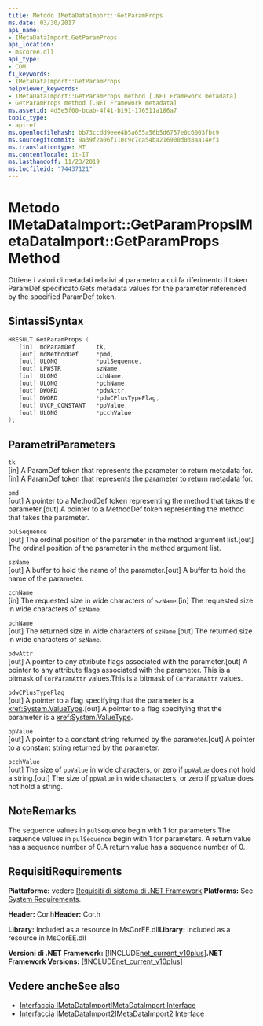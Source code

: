 ```yaml
---
title: Metodo IMetaDataImport::GetParamProps
ms.date: 03/30/2017
api_name:
- IMetaDataImport.GetParamProps
api_location:
- mscoree.dll
api_type:
- COM
f1_keywords:
- IMetaDataImport::GetParamProps
helpviewer_keywords:
- IMetaDataImport::GetParamProps method [.NET Framework metadata]
- GetParamProps method [.NET Framework metadata]
ms.assetid: 4d5e5f00-bcab-4f41-b191-176511a186a7
topic_type:
- apiref
ms.openlocfilehash: bb73ccdd9eee4b5a655a56b5d6757e0c6003fbc9
ms.sourcegitcommit: 9a39f2a06f110c9c7ca54ba216900d038aa14ef3
ms.translationtype: MT
ms.contentlocale: it-IT
ms.lasthandoff: 11/23/2019
ms.locfileid: "74437121"
---
```

# <a name="imetadataimportgetparamprops-method"></a><span data-ttu-id="729ef-102">Metodo IMetaDataImport::GetParamProps</span><span class="sxs-lookup"><span data-stu-id="729ef-102">IMetaDataImport::GetParamProps Method</span></span>
<span data-ttu-id="729ef-103">Ottiene i valori di metadati relativi al parametro a cui fa riferimento il token ParamDef specificato.</span><span class="sxs-lookup"><span data-stu-id="729ef-103">Gets metadata values for the parameter referenced by the specified ParamDef token.</span></span>  
  
## <a name="syntax"></a><span data-ttu-id="729ef-104">Sintassi</span><span class="sxs-lookup"><span data-stu-id="729ef-104">Syntax</span></span>  
  
```cpp  
HRESULT GetParamProps (  
   [in]  mdParamDef      tk,  
   [out] mdMethodDef     *pmd,  
   [out] ULONG           *pulSequence,  
   [out] LPWSTR          szName,  
   [in]  ULONG           cchName,  
   [out] ULONG           *pchName,  
   [out] DWORD           *pdwAttr,  
   [out] DWORD           *pdwCPlusTypeFlag,  
   [out] UVCP_CONSTANT   *ppValue,  
   [out] ULONG           *pcchValue  
);  
```  
  
## <a name="parameters"></a><span data-ttu-id="729ef-105">Parametri</span><span class="sxs-lookup"><span data-stu-id="729ef-105">Parameters</span></span>  
 `tk`  
 <span data-ttu-id="729ef-106">[in] A ParamDef token that represents the parameter to return metadata for.</span><span class="sxs-lookup"><span data-stu-id="729ef-106">[in] A ParamDef token that represents the parameter to return metadata for.</span></span>  
  
 `pmd`  
 <span data-ttu-id="729ef-107">[out] A pointer to a MethodDef token representing the method that takes the parameter.</span><span class="sxs-lookup"><span data-stu-id="729ef-107">[out] A pointer to a MethodDef token representing the method that takes the parameter.</span></span>  
  
 `pulSequence`  
 <span data-ttu-id="729ef-108">[out] The ordinal position of the parameter in the method argument list.</span><span class="sxs-lookup"><span data-stu-id="729ef-108">[out] The ordinal position of the parameter in the method argument list.</span></span>  
  
 `szName`  
 <span data-ttu-id="729ef-109">[out] A buffer to hold the name of the parameter.</span><span class="sxs-lookup"><span data-stu-id="729ef-109">[out] A buffer to hold the name of the parameter.</span></span>  
  
 `cchName`  
 <span data-ttu-id="729ef-110">[in] The requested size in wide characters of `szName`.</span><span class="sxs-lookup"><span data-stu-id="729ef-110">[in] The requested size in wide characters of `szName`.</span></span>  
  
 `pchName`  
 <span data-ttu-id="729ef-111">[out] The returned size in wide characters of `szName`.</span><span class="sxs-lookup"><span data-stu-id="729ef-111">[out] The returned size in wide characters of `szName`.</span></span>  
  
 `pdwAttr`  
 <span data-ttu-id="729ef-112">[out] A pointer to any attribute flags associated with the parameter.</span><span class="sxs-lookup"><span data-stu-id="729ef-112">[out] A pointer to any attribute flags associated with the parameter.</span></span> <span data-ttu-id="729ef-113">This is a bitmask of `CorParamAttr` values.</span><span class="sxs-lookup"><span data-stu-id="729ef-113">This is a bitmask of `CorParamAttr` values.</span></span>  
  
 `pdwCPlusTypeFlag`  
 <span data-ttu-id="729ef-114">[out] A pointer to a flag specifying that the parameter is a <xref:System.ValueType>.</span><span class="sxs-lookup"><span data-stu-id="729ef-114">[out] A pointer to a flag specifying that the parameter is a <xref:System.ValueType>.</span></span>  
  
 `ppValue`  
 <span data-ttu-id="729ef-115">[out] A pointer to a constant string returned by the parameter.</span><span class="sxs-lookup"><span data-stu-id="729ef-115">[out] A pointer to a constant string returned by the parameter.</span></span>  
  
 `pcchValue`  
 <span data-ttu-id="729ef-116">[out] The size of `ppValue` in wide characters, or zero if `ppValue` does not hold a string.</span><span class="sxs-lookup"><span data-stu-id="729ef-116">[out] The size of `ppValue` in wide characters, or zero if `ppValue` does not hold a string.</span></span>  
  
## <a name="remarks"></a><span data-ttu-id="729ef-117">Note</span><span class="sxs-lookup"><span data-stu-id="729ef-117">Remarks</span></span>

<span data-ttu-id="729ef-118">The sequence values in `pulSequence` begin with 1 for parameters.</span><span class="sxs-lookup"><span data-stu-id="729ef-118">The sequence values in `pulSequence` begin with 1 for parameters.</span></span> <span data-ttu-id="729ef-119">A return value has a sequence number of 0.</span><span class="sxs-lookup"><span data-stu-id="729ef-119">A return value has a sequence number of 0.</span></span>

## <a name="requirements"></a><span data-ttu-id="729ef-120">Requisiti</span><span class="sxs-lookup"><span data-stu-id="729ef-120">Requirements</span></span>  
 <span data-ttu-id="729ef-121">**Piattaforme:** vedere [Requisiti di sistema di .NET Framework](../../../../docs/framework/get-started/system-requirements.md).</span><span class="sxs-lookup"><span data-stu-id="729ef-121">**Platforms:** See [System Requirements](../../../../docs/framework/get-started/system-requirements.md).</span></span>  
  
 <span data-ttu-id="729ef-122">**Header:** Cor.h</span><span class="sxs-lookup"><span data-stu-id="729ef-122">**Header:** Cor.h</span></span>  
  
 <span data-ttu-id="729ef-123">**Library:** Included as a resource in MsCorEE.dll</span><span class="sxs-lookup"><span data-stu-id="729ef-123">**Library:** Included as a resource in MsCorEE.dll</span></span>  
  
 <span data-ttu-id="729ef-124">**Versioni di .NET Framework:** [!INCLUDE[net_current_v10plus](../../../../includes/net-current-v10plus-md.md)]</span><span class="sxs-lookup"><span data-stu-id="729ef-124">**.NET Framework Versions:** [!INCLUDE[net_current_v10plus](../../../../includes/net-current-v10plus-md.md)]</span></span>  
  
## <a name="see-also"></a><span data-ttu-id="729ef-125">Vedere anche</span><span class="sxs-lookup"><span data-stu-id="729ef-125">See also</span></span>

- [<span data-ttu-id="729ef-126">Interfaccia IMetaDataImport</span><span class="sxs-lookup"><span data-stu-id="729ef-126">IMetaDataImport Interface</span></span>](../../../../docs/framework/unmanaged-api/metadata/imetadataimport-interface.md)
- [<span data-ttu-id="729ef-127">Interfaccia IMetaDataImport2</span><span class="sxs-lookup"><span data-stu-id="729ef-127">IMetaDataImport2 Interface</span></span>](../../../../docs/framework/unmanaged-api/metadata/imetadataimport2-interface.md)
